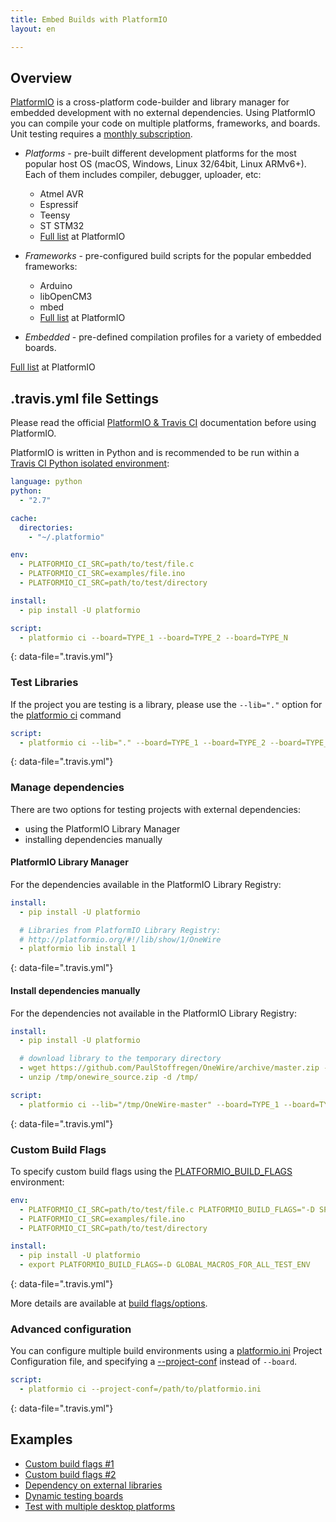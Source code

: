 ```yaml
---
title: Embed Builds with PlatformIO
layout: en

---
```




## Overview

[PlatformIO](http://platformio.org/) is a cross-platform code-builder and library manager for embedded development with no external dependencies. Using PlatformIO you can compile your code on multiple platforms, frameworks, and boards. Unit testing requires a [monthly subscription](http://platformio.org/pricing).

- *Platforms* - pre-built different development platforms for the most popular host OS (macOS, Windows, Linux 32/64bit, Linux ARMv6+). Each of them
  includes compiler, debugger, uploader, etc:

  - Atmel AVR
  - Espressif
  - Teensy
  - ST STM32
  - [Full list](http://platformio.org/#!/platforms) at PlatformIO

- *Frameworks* - pre-configured build scripts for the popular embedded frameworks:

  - Arduino
  - libOpenCM3
  - mbed
  - [Full list](http://platformio.org/#!/frameworks) at PlatformIO

- *Embedded* - pre-defined compilation profiles for a variety of embedded
  boards.

[Full list](http://platformio.org/#!/boards) at PlatformIO

## .travis.yml file Settings

Please read the official
[PlatformIO & Travis CI](http://docs.platformio.org/en/latest/ci/travis.html) documentation before using PlatformIO.

PlatformIO is written in Python and is recommended to be run within a [Travis CI
Python isolated environment](/user/languages/python/#travis-ci-uses-isolated-virtualenvs):

```yaml
language: python
python:
  - "2.7"

cache:
  directories:
    - "~/.platformio"

env:
  - PLATFORMIO_CI_SRC=path/to/test/file.c
  - PLATFORMIO_CI_SRC=examples/file.ino
  - PLATFORMIO_CI_SRC=path/to/test/directory

install:
  - pip install -U platformio

script:
  - platformio ci --board=TYPE_1 --board=TYPE_2 --board=TYPE_N
```
{: data-file=".travis.yml"}

### Test Libraries

If the project you are testing is a library, please use the  `--lib="."` option for the [platformio ci](http://docs.platformio.org/en/latest/userguide/cmd_ci.html#cmdoption-platformio-ci-l) command

```yaml
script:
  - platformio ci --lib="." --board=TYPE_1 --board=TYPE_2 --board=TYPE_N
```
{: data-file=".travis.yml"}

### Manage dependencies

There are two options for testing projects with external dependencies:

- using the PlatformIO Library Manager
- installing dependencies manually

#### PlatformIO Library Manager

For the dependencies available in the PlatformIO Library Registry:

```yaml
install:
  - pip install -U platformio

  # Libraries from PlatformIO Library Registry:
  # http://platformio.org/#!/lib/show/1/OneWire
  - platformio lib install 1
```
{: data-file=".travis.yml"}

#### Install dependencies manually

For the dependencies not available in the PlatformIO Library Registry:

```yaml
install:
  - pip install -U platformio

  # download library to the temporary directory
  - wget https://github.com/PaulStoffregen/OneWire/archive/master.zip -O /tmp/onewire_source.zip
  - unzip /tmp/onewire_source.zip -d /tmp/

script:
  - platformio ci --lib="/tmp/OneWire-master" --board=TYPE_1 --board=TYPE_2 --board=TYPE_N
```
{: data-file=".travis.yml"}

### Custom Build Flags

To specify custom build flags using the
[PLATFORMIO_BUILD_FLAGS](http://docs.platformio.org/en/latest/envvars.html#envvar-PLATFORMIO_BUILD_FLAGS) environment:

```yaml
env:
  - PLATFORMIO_CI_SRC=path/to/test/file.c PLATFORMIO_BUILD_FLAGS="-D SPECIFIC_MACROS_PER_TEST_ENV -I/extra/inc"
  - PLATFORMIO_CI_SRC=examples/file.ino
  - PLATFORMIO_CI_SRC=path/to/test/directory

install:
  - pip install -U platformio
  - export PLATFORMIO_BUILD_FLAGS=-D GLOBAL_MACROS_FOR_ALL_TEST_ENV
```
{: data-file=".travis.yml"}

More details are available at [build flags/options](http://docs.platformio.org/en/latest/projectconf.html#build-flags).

### Advanced configuration

You can configure multiple build environments using a [platformio.ini](http://docs.platformio.org/en/latest/projectconf.html) Project Configuration file, and specifying a [--project-conf](http://docs.platformio.org/en/latest/userguide/cmd_ci.html#cmdoption-platformio-ci--project-conf) instead of `--board`.

```yaml
script:
  - platformio ci --project-conf=/path/to/platformio.ini
```
{: data-file=".travis.yml"}

## Examples

- [Custom build flags #1](https://github.com/felis/USB_Host_Shield_2.0/blob/master/.travis.yml)
- [Custom build flags #2](https://github.com/z3t0/Arduino-IRremote/blob/master/.travis.yml)
- [Dependency on external libraries](https://github.com/jcw/ethercard/blob/master/.travis.yml)
- [Dynamic testing boards](https://github.com/valeros/Time/blob/master/.travis.yml)
- [Test with multiple desktop platforms](https://github.com/smartanthill/smartanthill-commstack-server/blob/develop/.travis.yml)
